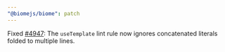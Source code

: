 ```yaml
---
"@biomejs/biome": patch
---
```


Fixed [#4947](https://github.com/biomejs/biome/issues/4947): The `useTemplate` lint rule now ignores concatenated literals folded to multiple lines.
